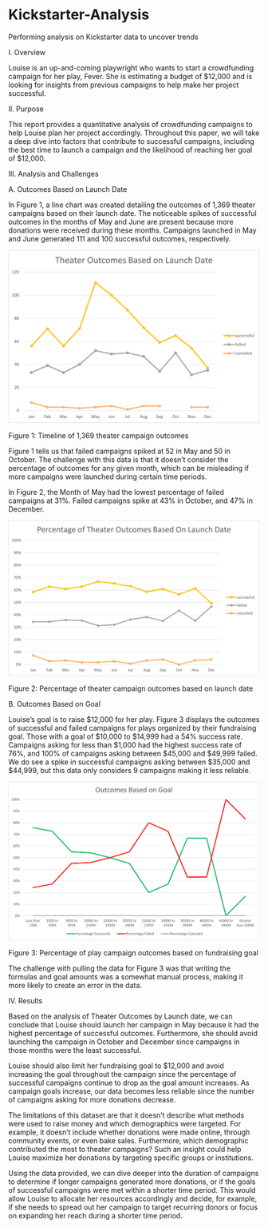 # Kickstarter-Analysis
Performing analysis on Kickstarter data to uncover trends

I.	Overview

Louise is an up-and-coming playwright who wants to start a crowdfunding campaign for her play, Fever. She is estimating a budget of $12,000 and is looking for insights from previous campaigns to help make her project successful.

II.	Purpose

This report provides a quantitative analysis of crowdfunding campaigns to help Louise plan her project accordingly. Throughout this paper, we will take a deep dive into factors that contribute to successful campaigns, including the best time to launch a campaign and the likelihood of reaching her goal of $12,000.

III.	Analysis and Challenges

A.	Outcomes Based on Launch Date

In Figure 1, a line chart was created detailing the outcomes of 1,369 theater campaigns based on their launch date. The noticeable spikes of successful outcomes in the months of May and June are present because more donations were received during these months. Campaigns launched in May and June generated 111 and 100 successful outcomes, respectively.

![Theater_Outcomes_vs_Launch](Resources/Theater_Outcomes_vs_Launch.png)

Figure 1: Timeline of 1,369 theater campaign outcomes

Figure 1 tells us that failed campaigns spiked at 52 in May and 50 in October. The challenge with this data is that it doesn’t consider the percentage of outcomes for any given month, which can be misleading if more campaigns were launched during certain time periods.

In Figure 2, the Month of May had the lowest percentage of failed campaigns at 31%. Failed campaigns spike at 43% in October, and 47% in December.

![Percentage_Theater_Outcomes](Resources/Percentage_Theater_Outcomes.png)

Figure 2: Percentage of theater campaign outcomes based on launch date

B.	Outcomes Based on Goal

Louise’s goal is to raise $12,000 for her play. Figure 3 displays the outcomes of successful and failed campaigns for plays organized by their fundraising goal. Those with a goal of $10,000 to $14,999 had a 54% success rate. Campaigns asking for less than $1,000 had the highest success rate of 76%, and 100% of campaigns asking between $45,000 and $49,999 failed. We do see a spike in successful campaigns asking between $35,000 and $44,999, but this data only considers 9 campaigns making it less reliable.

![Outcomes_vs_Goals](Resources/Outcomes_vs_Goals.png)

Figure 3: Percentage of play campaign outcomes based on fundraising goal

The challenge with pulling the data for Figure 3 was that writing the formulas and goal amounts was a somewhat manual process, making it more likely to create an error in the data.

IV.	Results

Based on the analysis of Theater Outcomes by Launch date, we can conclude that Louise should launch her campaign in May because it had the highest percentage of successful outcomes. Furthermore, she should avoid launching the campaign in October and December since campaigns in those months were the least successful.

Louise should also limit her fundraising goal to $12,000 and avoid increasing the goal throughout the campaign since the percentage of successful campaigns continue to drop as the goal amount increases. As campaign goals increase, our data becomes less reliable since the number of campaigns asking for more donations decrease.

The limitations of this dataset are that it doesn’t describe what methods were used to raise money and which demographics were targeted. For example, it doesn’t include whether donations were made online, through community events, or even bake sales. Furthermore, which demographic contributed the most to theater campaigns? Such an insight could help Louise maximize her donations by targeting specific groups or institutions.

Using the data provided, we can dive deeper into the duration of campaigns to determine if longer campaigns generated more donations, or if the goals of successful campaigns were met within a shorter time period. This would allow Louise to allocate her resources accordingly and decide, for example, if she needs to spread out her campaign to target recurring donors or focus on expanding her reach during a shorter time period.

